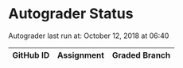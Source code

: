 # Autograder Status
Autograder last run at: October 12, 2018 at 06:40

| GitHub ID | Assignment | Graded Branch |
|-----------|------------|---------------|
